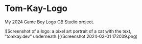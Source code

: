 # Tom-Kay-Logo
 My 2024 Game Boy Logo GB Studio project.

 ![Screenshot of a logo: a pixel art portrait of a cat with the text, "tomkay.dev" underneath.](/Screenshot 2024-02-01 172009.png)
